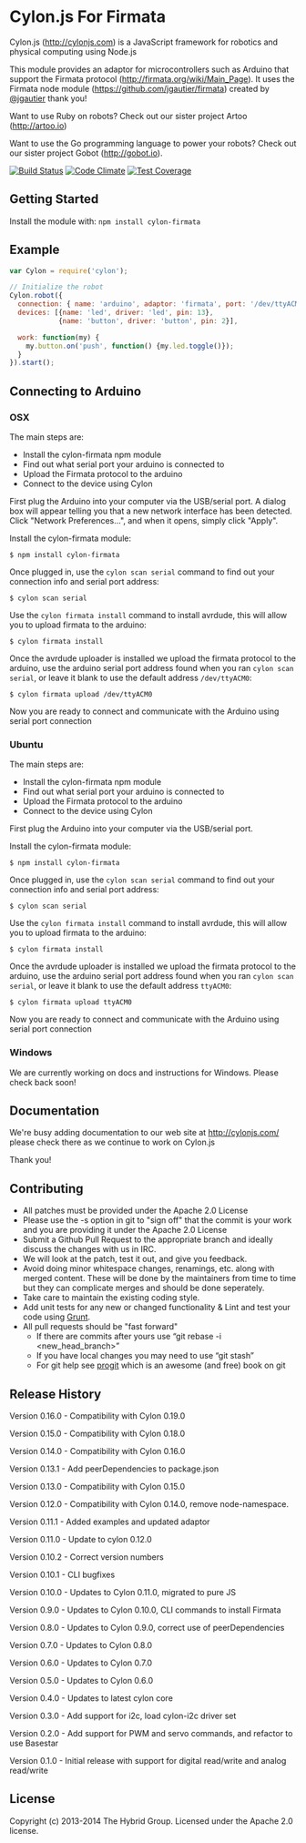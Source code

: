 # Cylon.js For Firmata

Cylon.js (http://cylonjs.com) is a JavaScript framework for robotics and physical computing using Node.js

This module provides an adaptor for microcontrollers such as Arduino that support the Firmata protocol (http://firmata.org/wiki/Main_Page). It uses the Firmata node module (https://github.com/jgautier/firmata) created by [@jgautier](https://github.com/jgautier) thank you!

Want to use Ruby on robots? Check out our sister project Artoo (http://artoo.io)

Want to use the Go programming language to power your robots? Check out our sister project Gobot (http://gobot.io).

[![Build Status](https://secure.travis-ci.org/hybridgroup/cylon-firmata.png?branch=master)](http://travis-ci.org/hybridgroup/cylon-firmata) [![Code Climate](https://codeclimate.com/github/hybridgroup/cylon-firmata/badges/gpa.svg)](https://codeclimate.com/github/hybridgroup/cylon-firmata) [![Test Coverage](https://codeclimate.com/github/hybridgroup/cylon-firmata/badges/coverage.svg)](https://codeclimate.com/github/hybridgroup/cylon-firmata)

## Getting Started
Install the module with: `npm install cylon-firmata`

## Example

```javascript
var Cylon = require('cylon');

// Initialize the robot
Cylon.robot({
  connection: { name: 'arduino', adaptor: 'firmata', port: '/dev/ttyACM0' },
  devices: [{name: 'led', driver: 'led', pin: 13},
            {name: 'button', driver: 'button', pin: 2}],

  work: function(my) {
    my.button.on('push', function() {my.led.toggle()});
  }
}).start();
```

## Connecting to Arduino

### OSX

The main steps are:
- Install the cylon-firmata npm module
- Find out what serial port your arduino is connected to
- Upload the Firmata protocol to the arduino
- Connect to the device using Cylon

First plug the Arduino into your computer via the USB/serial port. A dialog box will appear telling you that a new network interface has been detected. Click "Network Preferences...", and when it opens, simply click "Apply".

Install the cylon-firmata module:

```
$ npm install cylon-firmata
```

Once plugged in, use the `cylon scan serial` command to find out your connection info and serial port address:

```
$ cylon scan serial
```

Use the `cylon firmata install` command to install avrdude,
this will allow you to upload firmata to the arduino:

```
$ cylon firmata install
```

Once the avrdude uploader is installed we upload the firmata protocol to
the arduino, use the arduino serial port address found when you ran
`cylon scan serial`, or leave it blank to use the default address `/dev/ttyACM0`:

```
$ cylon firmata upload /dev/ttyACM0
```

Now you are ready to connect and communicate with the Arduino using serial port connection

### Ubuntu

The main steps are:
- Install the cylon-firmata npm module
- Find out what serial port your arduino is connected to
- Upload the Firmata protocol to the arduino
- Connect to the device using Cylon

First plug the Arduino into your computer via the USB/serial port.

Install the cylon-firmata module:

```
$ npm install cylon-firmata
```

Once plugged in, use the `cylon scan serial` command to find out your connection info and serial port address:

```
$ cylon scan serial
```

Use the `cylon firmata install` command to install avrdude,
this will allow you to upload firmata to the arduino:

```
$ cylon firmata install
```

Once the avrdude uploader is installed we upload the firmata protocol to
the arduino, use the arduino serial port address found when you ran
`cylon scan serial`, or leave it blank to use the default address `ttyACM0`:

```
$ cylon firmata upload ttyACM0
```

Now you are ready to connect and communicate with the Arduino using serial port connection

### Windows

We are currently working on docs and instructions for Windows. Please check back soon!

## Documentation
We're busy adding documentation to our web site at http://cylonjs.com/ please check there as we continue to work on Cylon.js

Thank you!

## Contributing

* All patches must be provided under the Apache 2.0 License
* Please use the -s option in git to "sign off" that the commit is your work and you are providing it under the Apache 2.0 License
* Submit a Github Pull Request to the appropriate branch and ideally discuss the changes with us in IRC.
* We will look at the patch, test it out, and give you feedback.
* Avoid doing minor whitespace changes, renamings, etc. along with merged content. These will be done by the maintainers from time to time but they can complicate merges and should be done seperately.
* Take care to maintain the existing coding style.
* Add unit tests for any new or changed functionality & Lint and test your code using [Grunt](http://gruntjs.com/).
* All pull requests should be "fast forward"
  * If there are commits after yours use “git rebase -i <new_head_branch>”
  * If you have local changes you may need to use “git stash”
  * For git help see [progit](http://git-scm.com/book) which is an awesome (and free) book on git

## Release History

Version 0.16.0 - Compatibility with Cylon 0.19.0

Version 0.15.0 - Compatibility with Cylon 0.18.0

Version 0.14.0 - Compatibility with Cylon 0.16.0

Version 0.13.1 - Add peerDependencies to package.json

Version 0.13.0 - Compatibility with Cylon 0.15.0

Version 0.12.0 - Compatibility with Cylon 0.14.0, remove node-namespace.

Version 0.11.1 - Added examples and updated adaptor

Version 0.11.0 - Update to cylon 0.12.0

Version 0.10.2 - Correct version numbers

Version 0.10.1 - CLI bugfixes

Version 0.10.0 - Updates to Cylon 0.11.0, migrated to pure JS

Version 0.9.0 - Updates to Cylon 0.10.0, CLI commands to install Firmata

Version 0.8.0 - Updates to Cylon 0.9.0, correct use of peerDependencies

Version 0.7.0 - Updates to Cylon 0.8.0

Version 0.6.0 - Updates to Cylon 0.7.0

Version 0.5.0 - Updates to Cylon 0.6.0

Version 0.4.0 - Updates to latest cylon core

Version 0.3.0 - Add support for i2c, load cylon-i2c driver set

Version 0.2.0 - Add support for PWM and servo commands, and refactor to use Basestar

Version 0.1.0 - Initial release with support for digital read/write and analog read/write

## License
Copyright (c) 2013-2014 The Hybrid Group. Licensed under the Apache 2.0 license.
